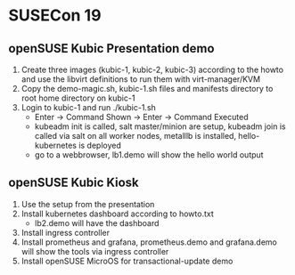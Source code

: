 # SUSECon 19

## openSUSE Kubic Presentation demo

1. Create three images (kubic-1, kubic-2, kubic-3) according to
   the howto and use the libvirt definitions to run them with
   virt-manager/KVM
2. Copy the demo-magic.sh, kubic-1.sh files and manifests directory
   to root home directory on kubic-1
3. Login to kubic-1 and run ./kubic-1.sh
   - Enter -> Command Shown -> Enter -> Command Executed
   - kubeadm init is called, salt master/minion are setup,
     kubeadm join is called via salt on all worker nodes,
     metalllb is installed, hello-kubernetes is deployed
   - go to a webbrowser, lb1.demo will show the hello world output

## openSUSE Kubic Kiosk

1. Use the setup from the presentation
2. Install kubernetes dashboard according to howto.txt
   - lb2.demo will have the dashboard
3. Install ingress controller
4. Install prometheus and grafana, prometheus.demo and grafana.demo
   will show the tools via ingress controller
5. Install openSUSE MicroOS for transactional-update demo
